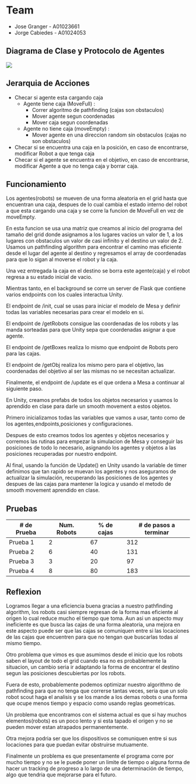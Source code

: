 # Team

-  Jose Granger - A01023661
-  Jorge Cabiedes - A01024053

## Diagrama de Clase y Protocolo de Agentes

![](https://i.imgur.com/RQJtrDx.png)

## Jerarquia de Acciones

* Checar si agente esta cargando caja
    * Agente tiene caja (MoveFull) : 
        * Correr algoritmo de pathfinding (cajas son obstaculos)
        * Mover agente segun coordenadas
        * Mover caja segun coordenadas
    * Agente no tiene caja (moveEmpty) : 
        * Mover agente en una direccion random sin obstaculos (cajas no son obstaculos)
* Checar si se encuentra una caja en la posición, en caso de encontrarse, modificar Robot a que tenga caja
* Checar si el agente se encuentra en el objetivo, en caso de encontrarse, modificar Agente a que no tenga caja y borrar caja.

## Funcionamiento

Los agentes(robots) se mueven de una forma aleatoria en el grid hasta que encuentran una caja, despues de lo cual cambia el estado interno del robot a que esta cargando una caja y se corre la funcion de MoveFull en vez de moveEmpty.

En esta funcion se usa una matriz que creamos al inicio del programa del tamaño del grid donde asignamos a los lugares vacios un valor de 1, a los lugares con obstaculos un valor de casi infinito y el destino un valor de 2. Usamos un pathfinding algorithm para encontrar el camino mas eficiente desde el lugar del agente al destino y regresamos el array de coordenadas para que lo sigan al moverse el robot y la caja.

Una vez entregada la caja en el destino se borra este agente(caja) y el robot regresa a su estado inicial de vacio.

Mientras tanto, en el background se corre un server de Flask que contiene varios endpoints con los cuales interactua Unity.

El endpoint de /init, cual se usas para iniciar el modelo de Mesa y definir todas las variables necesarias para crear el modelo en si.

El endpoint de /getRobots consigue las coordenadas de los robots y las manda sorteadas para que Unity sepa que coordenadas asignar a que agente.

El endpoint de /getBoxes realiza lo mismo que endpoint de Robots pero para las cajas.

El endpoint de /getObj realiza los mismo pero para el objetivo, las coordenadas del objetivo al ser las mismas no se necesitan actualizar.

Finalmente, el endpoint de /update es el que ordena a Mesa a continuar al siguiente paso.

En Unity, creamos prefabs de todos los objetos necesarios y usamos lo aprendido en clase para darle un smooth movement a estos objetos.

Primero inicializamos todas las variables que vamos a usar, tanto como de los agentes,endpoints,posiciones y configuraciones.

Despues de esto creamos todos los agentes y objetos necesarios y corremos las rutinas para empezar la simulacion de Mesa y conseguir las posiciones de todo lo necesario, asignando los agentes y objetos a las posiciones recuperadas por nuestro endpoint.

Al final, usando la función de Update() en Unity usando la variable de timer definimos que tan rapido se muevan los agentes y nos aseguramos de actualizar la simulación, recuperando las posiciones de los agentes y despues de las cajas para mantener la logica y usando el metodo de smooth movement aprendido en clase.

## Pruebas



| # de Prueba | Num. Robots | % de cajas | # de pasos a terminar |
| ----------- | ----------- | ---------- | ------------------- |
| Prueba 1    | 2           | 67         |   312                  |
| Prueba 2    |   6          |    40        |     131               |
| Prueba 3    |    3         |    20        |   97                  |
| Prueba 4    | 8       | 80      |   183                      |     |

## Reflexion

Logramos llegar a una eficiencia buena gracias a nuestro pathfinding algorithm, los robots casi siempre regresan de la forma mas eficiente al origen lo cual reduce mucho el tiempo que toma. Aun asi un aspecto muy ineficiente es que busca las cajas de una forma aleatoria, una mejora en este aspecto puede ser que las cajas se comuniquen entre si las locaciones de las cajas que encuentren para que no tengan que buscarlas todas al mismo tiempo.

Otro problema que vimos es que asumimos desde el inicio que los robots saben el layout de todo el grid cuando esa no es probablemente la situacion, un cambio seria ir adaptando la forma de encontrar el destino segun las posiciones descubiertas por los robots.

Fuera de esto, probablemente podemos optimizar nuestro algorithmo de pathfinding para que no tenga que correrse tantas veces, seria que un solo robot scout haga el analisis y se los mande a los demas robots o una forma que ocupe menos tiempo y espacio como usando reglas geometricas.

Un problema que encontramos con el sistema actual es que si hay muchos elementos(robots) es un poco lento y si esta tapado el origen y no se pueden mover estan atrapados permanentemente.

Otra mejora podria ser que los dispositivos se comuniquen entre si sus locaciones para que puedan evitar obstruirse mutuamente.

Finalmente un problema es que presentamente el programa corre por mucho tiempo y no se le puede poner un limite de tiempo o alguna forma de hacer un tracking de progreso a lo largo de una determinación de tiempo, algo que tendria que mejorarse para el futuro.
